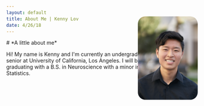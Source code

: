 ```yaml
---
layout: default
title: About Me | Kenny Lov
date: 4/26/18
---
```

<style> 
nav ul li:nth-child(2) a{
 color: #45a29e; 
 text-decoration:underline;
 text-decoration-color:#45a29e;
}
  
img#me{
  float: right; 
  margin:20px;
  width:160px;
  height:260x; 
  border-radius: 20px;
  position: fixed;
  right: 200px;
  top: 80px;
}
</style>



<p>
<img id = "me" src="linkedin pic.jpg">
</p>
# *A little about me*

<p style = "margin-right: 0px; width: 80%;">
Hi! My name is Kenny and I'm currently an undergraduate senior at University of California, Los Angeles. I will be graduating with a B.S. in Neuroscience with a minor in Statistics. <br><br>




<br><br><br>
  </p>
  
